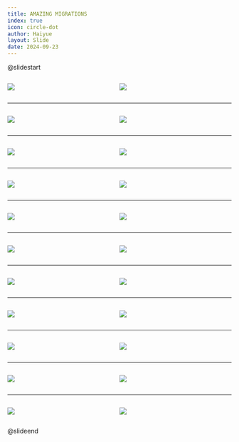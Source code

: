 ```yaml
---
title: AMAZING MIGRATIONS
index: true
icon: circle-dot
author: Haiyue
layout: Slide
date: 2024-09-23
---
```

 
@slidestart

<div style="display:flex">
<div style="flex:1">

![](https://raw.githubusercontent.com/yclord/reading/refs/heads/master/english/Level-Z/AMAZING%20MIGRATIONS/001.webp)
</div>
<div style="flex:1">

![](https://raw.githubusercontent.com/yclord/reading/refs/heads/master/english/Level-Z/AMAZING%20MIGRATIONS/002.webp)
</div>
</div>

---

<div style="display:flex">
<div style="flex:1">

![](https://raw.githubusercontent.com/yclord/reading/refs/heads/master/english/Level-Z/AMAZING%20MIGRATIONS/003.webp)
</div>
<div style="flex:1">

![](https://raw.githubusercontent.com/yclord/reading/refs/heads/master/english/Level-Z/AMAZING%20MIGRATIONS/004.webp)
</div>
</div>

---

<div style="display:flex">
<div style="flex:1">

![](https://raw.githubusercontent.com/yclord/reading/refs/heads/master/english/Level-Z/AMAZING%20MIGRATIONS/005.webp)
</div>
<div style="flex:1">

![](https://raw.githubusercontent.com/yclord/reading/refs/heads/master/english/Level-Z/AMAZING%20MIGRATIONS/006.webp)
</div>
</div>

---

<div style="display:flex">
<div style="flex:1">

![](https://raw.githubusercontent.com/yclord/reading/refs/heads/master/english/Level-Z/AMAZING%20MIGRATIONS/007.webp)
</div>
<div style="flex:1">

![](https://raw.githubusercontent.com/yclord/reading/refs/heads/master/english/Level-Z/AMAZING%20MIGRATIONS/008.webp)
</div>
</div>

---

<div style="display:flex">
<div style="flex:1">

![](https://raw.githubusercontent.com/yclord/reading/refs/heads/master/english/Level-Z/AMAZING%20MIGRATIONS/009.webp)
</div>
<div style="flex:1">

![](https://raw.githubusercontent.com/yclord/reading/refs/heads/master/english/Level-Z/AMAZING%20MIGRATIONS/010.webp)
</div>
</div>

---

<div style="display:flex">
<div style="flex:1">

![](https://raw.githubusercontent.com/yclord/reading/refs/heads/master/english/Level-Z/AMAZING%20MIGRATIONS/011.webp)
</div>
<div style="flex:1">

![](https://raw.githubusercontent.com/yclord/reading/refs/heads/master/english/Level-Z/AMAZING%20MIGRATIONS/012.webp)
</div>
</div>

---

<div style="display:flex">
<div style="flex:1">

![](https://raw.githubusercontent.com/yclord/reading/refs/heads/master/english/Level-Z/AMAZING%20MIGRATIONS/013.webp)
</div>
<div style="flex:1">

![](https://raw.githubusercontent.com/yclord/reading/refs/heads/master/english/Level-Z/AMAZING%20MIGRATIONS/014.webp)
</div>
</div>

---

<div style="display:flex">
<div style="flex:1">

![](https://raw.githubusercontent.com/yclord/reading/refs/heads/master/english/Level-Z/AMAZING%20MIGRATIONS/015.webp)
</div>
<div style="flex:1">

![](https://raw.githubusercontent.com/yclord/reading/refs/heads/master/english/Level-Z/AMAZING%20MIGRATIONS/016.webp)
</div>
</div>

---

<div style="display:flex">
<div style="flex:1">

![](https://raw.githubusercontent.com/yclord/reading/refs/heads/master/english/Level-Z/AMAZING%20MIGRATIONS/017.webp)
</div>
<div style="flex:1">

![](https://raw.githubusercontent.com/yclord/reading/refs/heads/master/english/Level-Z/AMAZING%20MIGRATIONS/018.webp)
</div>
</div>

---

<div style="display:flex">
<div style="flex:1">

![](https://raw.githubusercontent.com/yclord/reading/refs/heads/master/english/Level-Z/AMAZING%20MIGRATIONS/019.webp)
</div>
<div style="flex:1">

![](https://raw.githubusercontent.com/yclord/reading/refs/heads/master/english/Level-Z/AMAZING%20MIGRATIONS/020.webp)
</div>
</div>

---

<div style="display:flex">
<div style="flex:1">

![](https://raw.githubusercontent.com/yclord/reading/refs/heads/master/english/Level-Z/AMAZING%20MIGRATIONS/021.webp)
</div>
<div style="flex:1">

![](https://raw.githubusercontent.com/yclord/reading/refs/heads/master/english/Level-Z/AMAZING%20MIGRATIONS/022.webp)
</div>
</div>

@slideend